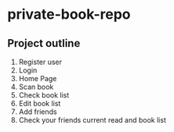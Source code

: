 # private-book-repo

## Project outline
1. Register user
2. Login
3. Home Page
4. Scan book
5. Check book list
6. Edit book list
7. Add friends
8. Check your friends current read and book list